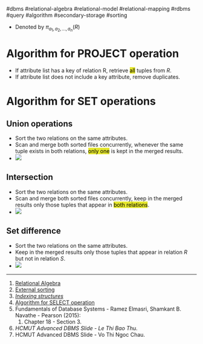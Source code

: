 #dbms #relational-algebra #relational-model #relational-mapping #rdbms #query #algorithm #secondary-storage #sorting  

- Denoted by $\pi_{a_1,a_2,...,a_n}(R)$
# Algorithm for PROJECT operation
- If attribute list has a key of relation R, retrieve <mark style="background: #e4e62d;">all</mark> tuples from $R$.
- If attribute list does not include a key attribute, remove duplicates.
# Algorithm for SET operations
## Union operations
- Sort the two relations on the same attributes.
- Scan and merge both sorted files concurrently, whenever the same tuple exists in both relations, <mark style="background: #e4e62d;">only one</mark> is kept in the merged results.
- ![](Pasted%20image%2020241214192424.png)
## Intersection
- Sort the two relations on the same attributes.
- Scan and merge both sorted files concurrently, keep in the merged results only those tuples that appear in <mark style="background: #e4e62d;">both relations</mark>.
- ![](Pasted%20image%2020241214192434.png)
## Set difference
- Sort the two relations on the same attributes.
- Keep in the merged results only those tuples that appear in relation $R$ but not in relation $S$.
- ![](Pasted%20image%2020241215132500.png)
---
1. [Relational Algebra](Relational%20Algebra.md)
2. [External sorting](External%20sorting.md)
3. *[Indexing structures](Indexing%20structures.md)*
4. [Algorithm for SELECT operation](Algorithm%20for%20SELECT%20operation.md)
5. Fundamentals of Database Systems - Ramez Elmasri, Shamkant B. Navathe - Pearson (2015):
	1. Chapter 18 - Section 3.
6. *HCMUT Advanced DBMS Slide - Le Thi Bao Thu.*
7. HCMUT Advanced DBMS Slide - Vo Thi Ngoc Chau.